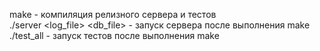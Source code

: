 make - компиляция релизного сервера и тестов  <br/>
./server <log_file> <db_file> - запуск сервера после выполнения make  <br/>
./test_all - запуск тестов после выполнения make
